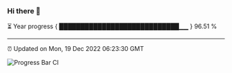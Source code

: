 ### Hi there 👋

⏳ Year progress { ████████████████████████████▁▁ } 96.51 %

---

⏰ Updated on Mon, 19 Dec 2022 06:23:30 GMT

![Progress Bar CI](https://github.com/ZhaoGui/ZhaoGui/workflows/Progress%20Bar%20CI/badge.svg)
